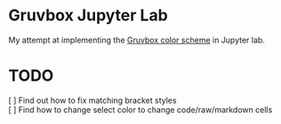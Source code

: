 # Gruvbox Jupyter Lab
My attempt at implementing the [Gruvbox color scheme](https://github.com/morhetz/gruvbox) in Jupyter lab.

# TODO
[ ] Find out how to fix matching bracket styles  
[ ] Find how to change select color to change code/raw/markdown cells  
